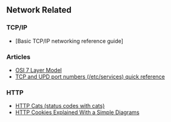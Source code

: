 ## Network Related

### TCP/IP
- [Basic TCP/IP networking reference guide]


### Articles
- [OSI 7 Layer Model](https://www.escotal.com/osilayer.html)
- [TCP and UPD port numbers (/etc/services) quick reference](https://www.penguintutor.com/linux/network-services-ports)



### HTTP
- [HTTP Cats (status codes with cats)](https://http.cat/)
- [HTTP Cookies Explained With a Simple Diagrams](https://twitter.com/alexxubyte/status/1749454075090063666)
